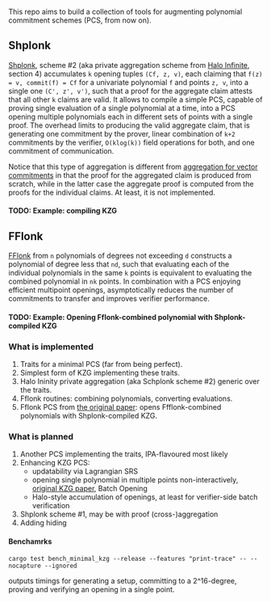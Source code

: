 This repo aims to build a collection of tools for augmenting polynomial commitment schemes (PCS, from now on). 

## Shplonk
[Shplonk](https://eprint.iacr.org/2020/081.pdf), scheme #2 (aka private aggregation scheme from [Halo Infinite](https://eprint.iacr.org/2020/1536.pdf), section 4) accumulates `k` opening tuples `(Cf, z, v)`, each claiming that `f(z) = v, commit(f) = Cf` for a univariate polynomial `f` and points `z, v`, into a single one `(C', z', v')`, such that a proof for the aggregate claim attests that all other `k` claims are valid. It allows to compile a simple PCS, capable of proving single evaluation of a single polynomial at a time, into a PCS opening multiple polynomials each in different sets of points with a single proof. The overhead limits to producing the valid aggregate claim, that is generating one commitment by the prover, linear combination of `k+2` commitments by the verifier, `O(klog(k))` field operations for both, and one commitment of communication.

Notice that this type of aggregation is different from [aggregation for vector commitments](https://eprint.iacr.org/2020/527.pdf) in that the proof for the aggregated claim is produced from scratch, while in the latter case the aggregate proof is computed from the proofs for the individual claims. At least, it is not implemented.      

#### TODO: Example: compiling KZG

## FFlonk

[FFlonk](https://eprint.iacr.org/2021/1167.pdf) from `n` polynomials of degrees not exceeding `d` constructs a polynomial of degree less that `nd`, such that evaluating each of the individual polynomials in the same `k` points is equivalent to evaluating  the combined polynomial in `nk` points. In combination with a PCS enjoying efficient multipoint openings, asymptotically reduces the number of commitments to transfer and improves verifier performance. 

#### TODO:  Example: Opening Fflonk-combined polynomial with Shplonk-compiled KZG 

### What is implemented
1. Traits for a minimal PCS (far from being perfect). 
2. Simplest form of KZG implementing these traits.
3. Halo Ininity private aggregation (aka Schplonk scheme #2) generic over the traits.
4. Fflonk routines: combining polynomials, converting evaluations.
5. Fflonk PCS from [the original paper](https://eprint.iacr.org/2021/1167.pdf): opens Ffflonk-combined polynomials with Shplonk-compiled KZG. 

### What is planned
1. Another PCS implementing the traits, IPA-flavoured most likely
2. Enhancing KZG PCS:
   * updatability via Lagrangian SRS 
   * opening single polynomial in multiple points non-interactively, [original KZG paper](https://cacr.uwaterloo.ca/techreports/2010/cacr2010-10.pdf), Batch Opening
   * Halo-style accumulation of openings, at least for verifier-side batch verification 
3. Shplonk scheme #1, may be with proof (cross-)aggregation
4. Adding hiding

#### Benchamrks
```
cargo test bench_minimal_kzg --release --features "print-trace" -- --nocapture --ignored
```
outputs timings for generating a setup, committing to a 2^16-degree,  proving and verifying an opening in a single point. 